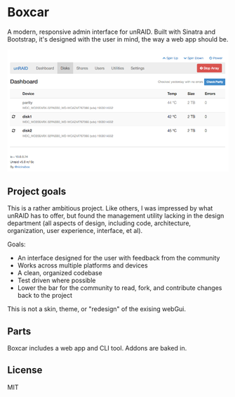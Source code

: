 # Boxcar

A modern, responsive admin interface for unRAID. Built with Sinatra and Bootstrap, it's designed with the user in mind, the way a web app should be.

![Disks](screenshot_disks.png?raw=true)

## Project goals

This is a rather ambitious project. Like others, I was impressed by what unRAID has to offer, but found the management utility lacking in the design department (all aspects of design, including code, architecture, organization, user experience, interface, et al).

Goals:

* An interface designed for the user with feedback from the community
* Works across multiple platforms and devices
* A clean, organized codebase
* Test driven where possible
* Lower the bar for the community to read, fork, and contribute changes back to the project

This is not a skin, theme, or "redesign" of the exising webGui.

## Parts

Boxcar includes a web app and CLI tool. Addons are baked in.

## License

MIT
